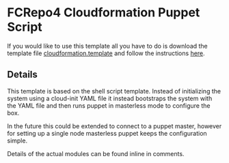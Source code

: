 # FCRepo4 Cloudformation Puppet Script 

If you would like to use this template all you have to do is download the template file [cloudformation.template](cloudformation.template?raw=true) and follow the instructions [here](../README.md).

## Details

This template is based on the shell script template. Instead of initializing the system using a cloud-init YAML file it instead bootstraps the system with the YAML file and then runs puppet in masterless mode to configure the box.

In the future this could be extended to connect to a puppet master, however for setting up a single node masterless puppet keeps the configuration simple. 

Details of the actual modules can be found inline in comments.
